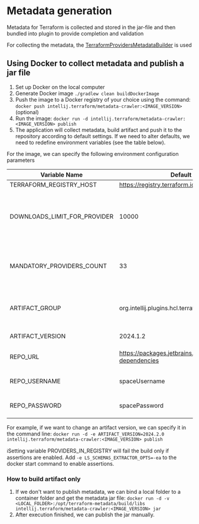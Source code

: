 # Metadata generation

Metadata for Terraform is collected and stored in the jar-file and then bundled into plugin to provide completion and validation

For collecting the metadata, the [TerraformProvidersMetadataBuilder](ls-schemas-extractor/src/TerraformProvidersMetadataBuilder.kt)
is used

## Using Docker to collect metadata and publish a jar file
1. Set up Docker on the local computer
2. Generate Docker image `./gradlew clean buildDockerImage`
3. Push the image to a Docker registry of your choice using the command: `docker push intellij.terraform/metadata-crawler:<IMAGE_VERSION>` (optional)
4. Run the image: `docker run -d intellij.terraform/metadata-crawler:<IMAGE_VERSION> publish`
5. The application will collect metadata, build artifact and push it to the repository according to default settings. If we need to alter defaults, we need to redefine environment variables (see the table below).

For the image, we can specify the following environment configuration parameters

| Variable Name              | Default Value                                                    | Comment                                                           |
|----------------------------|------------------------------------------------------------------|-------------------------------------------------------------------|
| TERRAFORM_REGISTRY_HOST    | https://registry.terraform.io                                    |                                                                   |
| DOWNLOADS_LIMIT_FOR_PROVIDER | 10000                                                            | Minimum download numbers for provider to include it into metadata |
| MANDATORY_PROVIDERS_COUNT  | 33                                                               | Nesessary providers number from the `hashicorp` namespace         |
| ARTIFACT_GROUP             | org.intellij.plugins.hcl.terraform                               | Maven coordinates for the metadata jar                            |
| ARTIFACT_VERSION           | 2024.1.2                                                         | Metadata version                                                  |
| REPO_URL                   | https://packages.jetbrains.team/maven/p/ij/intellij-dependencies | Maven repository URL                                              |
| REPO_USERNAME              | spaceUsername                                                    | Maven repository username                                         |
| REPO_PASSWORD              | spacePassword                                                    | Maven repository password                                         |

For example, if we want to change an artifact version, we can specify it in the command line:
`docker run -d -e ARTIFACT_VERSION=2024.2.0  intellij.terraform/metadata-crawler:<IMAGE_VERSION> publish`

ℹ️Setting variable PROVIDERS_IN_REGISTRY will fail the build only if assertions are enabled.
Add `-e LS_SCHEMAS_EXTRACTOR_OPTS=-ea` to the docker start command to enable assertions.

### How to build artifact only
1. If we don't want to publish metadata, we can bind a local folder to a container folder and get the metadata 
jar file: `docker run -d -v <LOCAL_FOLDER>:/opt/terraform-metadata/build/libs intellij.terraform/metadata-crawler:<IMAGE_VERSION> jar`
2. After execution finished, we can publish the jar manually.